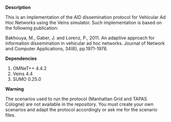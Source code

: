 **Description**

This is an implementation of the AID dissemination protocol for Vehicular Ad Hoc Networks using the Veins simulator. Such implementation is based on the following publication:

Bakhouya, M., Gaber, J. and Lorenz, P., 2011. An adaptive approach for information dissemination in vehicular ad hoc networks. Journal of Network and Computer Applications, 34(6), pp.1971-1978.

**Dependencies**

1. OMNeT++ 4.4.2
2. Veins 4.4
3. SUMO 0.25.0

**Warning**

The scenarios used to run the protocol (Manhattan Grid and TAPAS Cologne) are not available in the repository. You must create your own scenarios and adapt the protocol accordingly or ask me for the scenario files.



